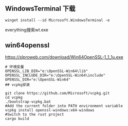 ## WindowsTerminal 下载
```shell
winget install --id Microsoft.WindowsTerminal -e
```
everything搜索wt.exe
## win64openssl
https://slproweb.com/download/Win64OpenSSL-1_1_1u.exe

```text
# 环境变量
OPENSSL_LIB_DIR="e:\OpenSSL-Win64\lib"
OPENSSL_INCLUDE_DIR="e:\OpenSSL-Win64\include"
OPENSSL_DIR="e:\OpenSSL-Win64"
## vcpkg安装

```
```shell
git clone https://github.com/Microsoft/vcpkg.git
cd vcpkg
./bootstrap-vcpkg.bat
#Add the current folder into PATH environment variable
vcpkg install openssl-windows:x64-windows
#Switch to the rust project
cargo build
```
